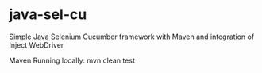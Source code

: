 # java-sel-cu
Simple Java Selenium Cucumber framework with Maven and integration of Inject WebDriver

Maven
Running locally:
mvn clean test
